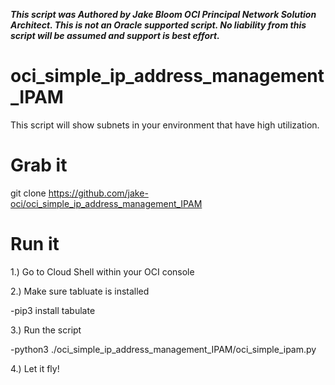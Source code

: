***This script was Authored by Jake Bloom OCI Principal Network Solution Architect. This is not an Oracle supported script. No liability from this script will be assumed and support is best effort.***

# oci_simple_ip_address_management_IPAM 
This script will show subnets in your environment that have high utilization. 

# Grab it
git clone https://github.com/jake-oci/oci_simple_ip_address_management_IPAM

# Run it

1.) Go to Cloud Shell within your OCI console

2.) Make sure tabluate is installed

-pip3 install tabulate

3.) Run the script

-python3 ./oci_simple_ip_address_management_IPAM/oci_simple_ipam.py

4.) Let it fly!
